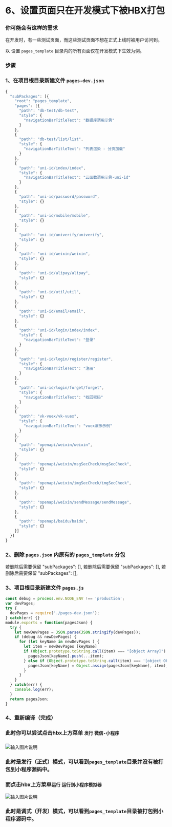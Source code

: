 # 6、设置页面只在开发模式下被HBX打包
 
### 你可能会有这样的需求
在开发时，有一些测试页面，而这些测试页面不想在正式上线时被用户访问到。

以 设置 `pages_template` 目录内的所有页面仅在开发模式下生效为例。
### 步骤
### 1、在项目根目录新建文件 `pages-dev.json`
```js
{
  "subPackages": [{
    "root": "pages_template",
    "pages": [{
      "path": "db-test/db-test",
      "style": {
        "navigationBarTitleText": "数据库调用示例"
      }
    },
    {
      "path": "db-test/list/list",
      "style": {
        "navigationBarTitleText": "列表渲染 - 分页加载"
      }
    },
    {
      "path": "uni-id/index/index",
      "style": {
        "navigationBarTitleText": "云函数调用示例-uni-id"
      }
    },
    {
      "path": "uni-id/password/password",
      "style": {}
    },
    {
      "path": "uni-id/mobile/mobile",
      "style": {}
    },
    {
      "path": "uni-id/univerify/univerify",
      "style": {}
    },
    {
      "path": "uni-id/weixin/weixin",
      "style": {}
    },
    {
      "path": "uni-id/alipay/alipay",
      "style": {}
    },
    {
      "path": "uni-id/util/util",
      "style": {}
    },
    {
      "path": "uni-id/email/email",
      "style": {}
    },
    {
      "path": "uni-id/login/index/index",
      "style": {
        "navigationBarTitleText": "登录"
      }
    },
    {
      "path": "uni-id/login/register/register",
      "style": {
        "navigationBarTitleText": "注册"
      }
    },
    {
      "path": "uni-id/login/forget/forget",
      "style": {
        "navigationBarTitleText": "找回密码"
      }
    },
    {
      "path": "vk-vuex/vk-vuex",
      "style": {
        "navigationBarTitleText": "vuex演示示例"
      }
    },
    {
      "path": "openapi/weixin/weixin",
      "style": {}
    },
    {
      "path": "openapi/weixin/msgSecCheck/msgSecCheck",
      "style": {}
    },
    {
      "path": "openapi/weixin/imgSecCheck/imgSecCheck",
      "style": {}
    },
    {
      "path": "openapi/weixin/sendMessage/sendMessage",
      "style": {}
    },
    {
      "path": "openapi/baidu/baidu",
      "style": {}
    }]
  }]
}
```

### 2、删除 `pages.json` 内原有的 `pages_template` 分包

若删除后需要保留 "subPackages": [],
若删除后需要保留 "subPackages": [],
若删除后需要保留 "subPackages": [],


### 3、项目根目录新建文件 `pages.js`
```js
const debug = process.env.NODE_ENV !== 'production';
var devPages;
try {
  devPages = require('./pages-dev.json');
} catch(err) {}
module.exports = function(pagesJson) {
  try {
    let newDevPages = JSON.parse(JSON.stringify(devPages));
    if (debug && newDevPages) {
      for (let keyName in newDevPages ) {
        let item = newDevPages [keyName]
        if (Object.prototype.toString.call(item) === "[object Array]") {
          pagesJson[keyName].push(...item);
        } else if (Object.prototype.toString.call(item) === '[object Object]') {
          pagesJson[keyName] = Object.assign(pagesJson[keyName], item);
        }
      }
    }
  } catch(err) {
    console.log(err);
  }
  return pagesJson;
}
```
### 4、重新编译（完成）
### 此时你可以尝试点击hbx上方菜单 `发行` `微信-小程序`
### 
![输入图片说明](https://vkceyugu.cdn.bspapp.com/VKCEYUGU-cf0c5e69-620c-4f3c-84ab-f4619262939f/3056162e-6acb-4d0c-a5f7-f9007a6828ba.png "屏幕截图.png")
### 此时是发行（正式）模式，可以看到`pages_template`目录并没有被打包到小程序源码中。
### 而点击hbx上方菜单`运行` `运行到小程序模拟器`
![输入图片说明](https://vkceyugu.cdn.bspapp.com/VKCEYUGU-cf0c5e69-620c-4f3c-84ab-f4619262939f/f2a4f6dc-2e0c-4bdd-9787-b9dcb788e978.png "屏幕截图.png")
### 此时是调式（开发）模式，可以看到`pages_template`目录被打包到小程序源码中。
